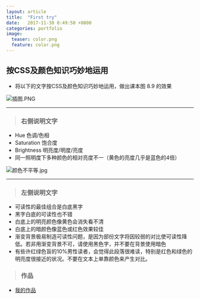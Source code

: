 ```yaml
---
layout: article
title:  "First try"
date:   2017-11-30 0:49:50 +0800
categories: portfolio
image:
  teaser: color.png
  feature: color.png
---
```

## 按CSS及颜色知识巧妙地运用
- 将以下的文字按CSS及颜色知识巧妙地运用，做出课本图 8.9 的效果

 ![插图.PNG](https://i.loli.net/2018/01/04/5a4e0d9b56458.png)
 
 ---

> ### 右侧说明文字

- Hue 色调/色相
- Saturation 饱合度
- Brightness 明亮度/明度/亮度
- 同一照明度下多种颜色的相对亮度不一（黄色的亮度几乎是蓝色的4倍）
 
 ![颜色不平等.jpg](https://i.loli.net/2018/01/04/5a4e0cbc4d22e.jpg)

---

> ### 左侧说明文字

- 可读性的最佳组合是白底黑字
- 黑字白底的可读性也不错
- 白底上的明亮颜色像黄色会消失看不清
- 白底上的暗颜色像蓝色或红色效果较佳
- 渐变背景极易制造可读性问题，是因为部份文字将因较弱的对比使可读性降低。若非用渐变背景不可，请使用黑色字，并不要在背景使用暗色
- 有些许红绿色盲的10%男性读者，会觉得此段落很难读，特别是红色和绿色的明亮度很接近的状况。不要在文本上单靠颜色来产生对比。


> ### 作品

- <a href="https://chanlokyi.github.io/portfolio/颜色不平等/index.html" target="_blank">我的作品</a>
